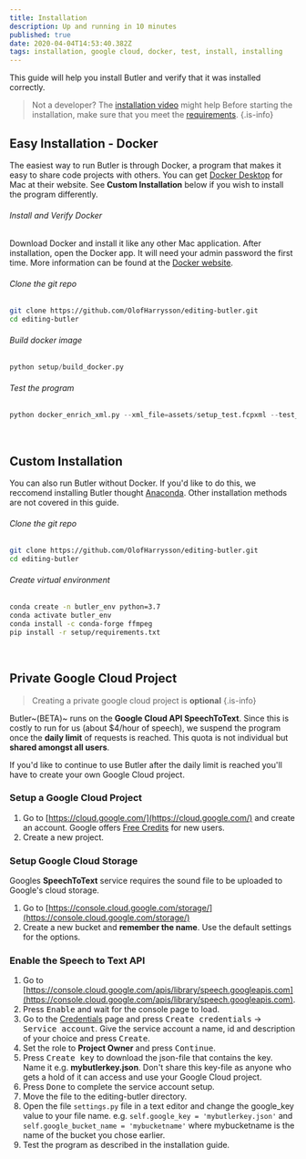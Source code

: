 ```yaml
---
title: Installation
description: Up and running in 10 minutes
published: true
date: 2020-04-04T14:53:40.382Z
tags: installation, google cloud, docker, test, install, installing
---
```



This guide will help you install Butler and verify that it was installed correctly.

> Not a developer? The [installation video](https://www.youtube.com/watch?v=RjP0nwNdP80) might help 
Before starting the installation, make sure that you meet the [requirements](https://www.editingbutler.com/markdown/requirements).
{.is-info}

## Easy Installation - Docker
The easiest way to run Butler is through Docker, a program that makes it easy to share code projects with others. You can get [Docker Desktop](https://www.docker.com/get-started) for Mac at their website. See **Custom Installation** below if you wish to install the program differently.

###### Install and Verify Docker
Download Docker and install it like any other Mac application. After installation, open the Docker app. It will need your admin password the first time. More information can be found at the [Docker website](https://docs.docker.com/docker-for-mac/install/). 	


###### Clone the git repo
```bash
git clone https://github.com/OlofHarrysson/editing-butler.git
cd editing-butler
```

###### Build docker image
```python
python setup/build_docker.py
```

###### Test the program
```python
python docker_enrich_xml.py --xml_file=assets/setup_test.fcpxml --test_install==True
```

<br>

## Custom Installation
You can also run Butler without Docker. If you'd like to do this, we reccomend installing Butler thought [Anaconda](https://www.anaconda.com/). Other installation methods are not covered in this guide.

###### Clone the git repo
```bash
git clone https://github.com/OlofHarrysson/editing-butler.git
cd editing-butler
```

###### Create virtual environment
```bash
conda create -n butler_env python=3.7
conda activate butler_env
conda install -c conda-forge ffmpeg
pip install -r setup/requirements.txt
```

<br>

## Private Google Cloud Project
> Creating a private google cloud project is **optional**
{.is-info}


Butler~(BETA)~ runs on the **Google Cloud API SpeechToText**. Since this is costly to run for us (about $4/hour of speech), we suspend the program once the **daily limit** of requests is reached. This quota is not individual but **shared amongst all users**.

If you'd like to continue to use Butler after the daily limit is reached you'll have to create your own Google Cloud project.

### Setup a Google Cloud Project
1. Go to [https://cloud.google.com/](https://cloud.google.com/) and create an account. Google offers [Free Credits](https://cloud.google.com/free/docs/gcp-free-tier) for new users.
2. Create a new project.

### Setup Google Cloud Storage
Googles **SpeechToText** service requires the sound file to be uploaded to Google's cloud storage.
1. Go to [https://console.cloud.google.com/storage/](https://console.cloud.google.com/storage/)
2. Create a new bucket and **remember the name**. Use the default settings for the options.

### Enable the Speech to Text API
1. Go to [https://console.cloud.google.com/apis/library/speech.googleapis.com](https://console.cloud.google.com/apis/library/speech.googleapis.com).
2. Press <kbd>Enable</kbd> and wait for the console page to load.
3. Go to the [Credentials](https://console.cloud.google.com/apis/credentials) page and press <kbd>Create credentials</kbd> &rarr; <kbd>Service account</kbd>. Give the service account a name, id and description of your choice and press <kbd>Create</kbd>.
4. Set the role to **Project Owner** and press <kbd>Continue</kbd>.
5. Press <kbd>Create key</kbd> to download the json-file that contains the key. Name it e.g. **mybutlerkey.json**. Don't share this key-file as anyone who gets a hold of it can access and use your Google Cloud project.
6. Press <kbd>Done</kbd> to complete the service account setup.
5. Move the file to the editing-butler directory.
6. Open the file `settings.py` file in a text editor and change the google_key value to your file name. e.g. `self.google_key = 'mybutlerkey.json'` and `self.google_bucket_name = 'mybucketname'` where mybucketname is the name of the bucket you chose earlier.
7. Test the program as described in the installation guide.